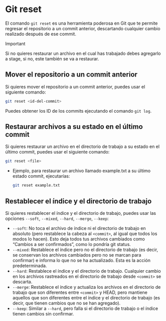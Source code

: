 # Git reset

El comando `git reset` es una herramienta poderosa en Git que te permite regresar el repositorio a un commit anterior, descartando cualquier cambio realizado después de ese commit.

>[!IMPORTANT]
>Si no quieres restaurar un archivo en el cual has trabajado debes agregarlo a stage, si no, este también se va a restaurar.

## Mover el repositorio a un commit anterior

Si quieres mover el repositorio a un commit anterior, puedes usar el siguiente comando:

```zsh
git reset <id-del-commit>
```

Puedes obtener los ID de los commits ejecutando el comando `git log`.

## Restaurar archivos a su estado en el último commit

Si quieres restaurar un archivo en el directorio de trabajo a su estado en el último commit, puedes usar el siguiente comando:

```zsh
git reset <file>
```

* Ejemplo, para restaurar un archivo llamado example.txt a su último estado commit, ejecutarías:

  ```zsh
  git reset example.txt
  ```

## Restablecer el índice y el directorio de trabajo

Si quieres restablecer el índice y el directorio de trabajo, puedes usar las opciones `--soft`, `--mixed`, `--hard`, `--merge`, `--keep`:

* `--soft`: No toca el archivo de índice ni el directorio de trabajo en absoluto (pero restablece la cabeza al `<commit>`, al igual que todos los modos lo hacen). Esto deja todos tus archivos cambiados como “Cambios a ser confirmados”, como lo pondría git status.
* `--mixed`: Restablece el índice pero no el directorio de trabajo (es decir, se conservan los archivos cambiados pero no se marcan para confirmar) e informa lo que no se ha actualizado. Esta es la acción predeterminada.
* `--hard`: Restablece el índice y el directorio de trabajo. Cualquier cambio en los archivos rastreados en el directorio de trabajo desde `<commit>` se descarta.
* `--merge`: Restablece el índice y actualiza los archivos en el directorio de trabajo que son diferentes entre `<commit>` y HEAD, pero mantiene aquellos que son diferentes entre el índice y el directorio de trabajo (es decir, que tienen cambios que no se han agregado).
* `--keep`: Similar a `--hard`, pero falla si el directorio de trabajo o el índice tienen cambios sin confirmar.
